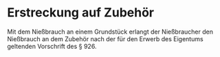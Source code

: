 # Erstreckung auf Zubehör

Mit dem Nießbrauch an einem Grundstück erlangt der Nießbraucher den Nießbrauch an dem Zubehör nach der für den Erwerb des Eigentums geltenden Vorschrift des § 926\. 

